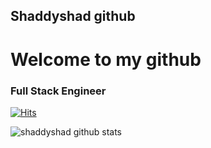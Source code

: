 ## Shaddyshad github
# Welcome to my github 

### Full Stack Engineer 
[![Hits](https://hits.seeyoufarm.com/api/count/incr/badge.svg?url=https%3A%2F%2Fgithub.com%2Fshaddyshad%2Fhits-count&count_bg=%2379C83D&title_bg=%23555555&icon=&icon_color=%23E7E7E7&title=hits&edge_flat=false)](https://hits.seeyoufarm.com)

![shaddyshad github stats](https://github-readme-stats.vercel.app/api?username=shaddyshad&count_private=true)


